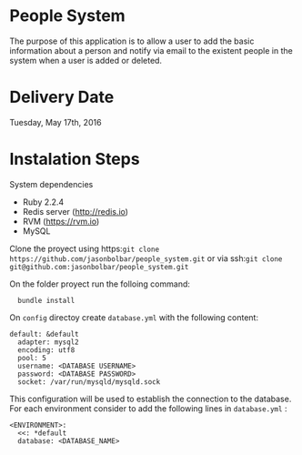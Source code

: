 People System
========================
The purpose of this application is to allow a user to add the basic information about a person and notify via email to the existent people in the system when a user is added or deleted.

Delivery Date
===================

Tuesday, May 17th, 2016

Instalation Steps
===================

System dependencies
* Ruby 2.2.4
* Redis server (http://redis.io)
* RVM (https://rvm.io)
* MySQL

Clone the proyect using https:`git clone https://github.com/jasonbolbar/people_system.git`
or via ssh:`git clone git@github.com:jasonbolbar/people_system.git`

On the folder proyect run the folloing command: 
```
  bundle install
```

On `config` directoy create `database.yml` with the following content:
```
default: &default
  adapter: mysql2
  encoding: utf8
  pool: 5
  username: <DATABASE USERNAME>
  password: <DATABASE PASSWORD>
  socket: /var/run/mysqld/mysqld.sock
```
This configuration will be used to establish the connection to the database. For each environment consider to add the following lines in `database.yml` :
```
<ENVIRONMENT>:
  <<: *default
  database: <DATABASE_NAME>
```

